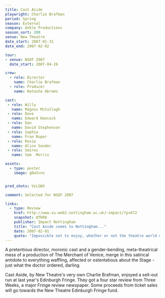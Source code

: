 ```yaml
---
title: Cast Aside
playwright: Charlie Brafman
period: Spring
season: External
company: Ankle Productions
season_sort: 200
venue: New Theatre
date_start: 2007-01-31
date_end: 2007-02-02

tour:
- venue: NSDF 2007
  date_start: 2007-04-26

crew:
  - role: Director
    name: Charlie Brafman
  - role: Producer
    name: Natasha Abrams

cast:
 - role: Willy
   name: Magnus McCullagh
 - role: Dave
   name: Edward Hancock
 - role: Dan
   name: David Stephenson
 - role: Sophia
   name: Fran Roper
 - role: Rosie
   name: Alice Sander
 - role: Smires
   name: Sam  Morris

assets:
  - type: poster
    image: gDw5cnx


prod_shots: VzLGW3

comment: Selected for NSDF 2007

links:
  - type: Review
    href: http://www.su-web2.nottingham.ac.uk/~impact/?p=672
    snapshot: QfKR8
    publisher: Impact Nottingham
    title: "Cast Aside comes to Nottingham..."
    date: 2007-02-01
    quote: "Impossible not to enjoy, whether or not the theatre world makes you shudder with delight or disgust, this one’s for you. Although thanks to some of Dave’s jokes, you may want to think twice if you’re planning to have leeks for dinner later…"
---
```


A pretentious director, moronic cast and a gender-bending, meta-theatrical mess of a production of The Merchant of Venice, merge in this satirical antidote to everything waffling, affected or ostentatious about the Stage - just what the doctor ordered, darling.

Cast Aside, by New Theatre's very own Charlie Brafman, enjoyed a sell-out run at last year's Edinburgh Fringe. They got a four star review from Three Weeks, a major Fringe review newspaper. Some proceeds from ticket sales will go towards the New Theatre Edinburgh Fringe fund.
